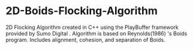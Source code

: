 # 2D-Boids-Flocking-Algorithm
2D Flocking Algorithm created in C++ using the PlayBuffer framework provided by Sumo Digital . Algorithm is based on Reynolds(1986) 's Boids program. Includes alignment, cohesion, and separation of Boids.
